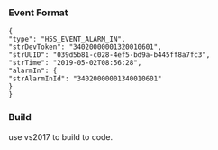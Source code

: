 ### Event Format ###
	{
	"type": "H5S_EVENT_ALARM_IN",
	"strDevToken": "34020000001320010601",
	"strUUID": "039d5b81-c028-4ef5-bd9a-b445ff8a7fc3",
	"strTime": "2019-05-02T08:56:28",
	"alarmIn": {
	"strAlarmInId": "34020000001340010601"
	}
	}
### Build ###
use vs2017 to build to code.
